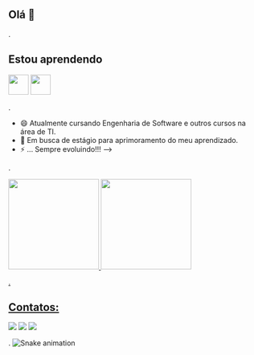 ## Olá 👋

.
## Estou aprendendo

<img loading="lazy" src="https://cdn.jsdelivr.net/gh/devicons/devicon/icons/java/java-original.svg" width="40" height="40"/> <img loading="lazy" src="https://cdn.jsdelivr.net/gh/devicons/devicon/icons/linux/linux-original.svg" width="40" height="40"/>

.

- 😄 Atualmente cursando Engenharia de Software e outros cursos na área de TI.
- 👯 Em busca de estágio para aprimoramento do meu aprendizado.
- ⚡ ... Sempre evoluindo!!!
-->


.
<div>
<a href="https://github.com/seu-usuário-aqui">
<img loading="lazy" height="180em" src="https://github-readme-stats.vercel.app/api/top-langs/?username=marianafernandes2204&layout=compact&langs_count=7&theme=dracula"/>
<img loading="lazy" height="180em" src="https://github-readme-stats.vercel.app/api?username=marianafernandes2204&show_icons=true&theme=dracula&include_all_commits=true&count_private=true"/>
</div>


.
## Contatos:

<div>
<a href="https://instagram.com/mari.ana_fernandes" target="_blank"><img loading="lazy" src="https://img.shields.io/badge/-Instagram-%23E4405F?style=for-the-badge&logo=instagram&logoColor=white" target="_blank"></a>
<a href="https://www.linkedin.com/in/mariana-fernandes-5b987a339" target="_blank"><img loading="lazy" src="https://img.shields.io/badge/-LinkedIn-%230077B5?style=for-the-badge&logo=linkedin&logoColor=white" target="_blank"></a>   
<a href = "mailto:contato@neves.marianacordeiro@gmail.com"><img loading="lazy" src="https://img.shields.io/badge/Gmail-D14836?style=for-the-badge&logo=gmail&logoColor=white" target="_blank"></a>
</div>


.
![Snake animation](https://github.com/marianafernandes2204/marianafernandes2204/blob/output/github-contribution-grid-snake.svg)
